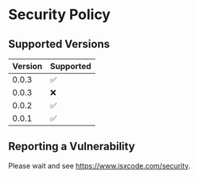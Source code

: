 # Security Policy

## Supported Versions

| Version | Supported          |
| ------- | ------------------ |
| 0.0.3   | :white_check_mark: |                |
| 0.0.3   | :x:                |
| 0.0.2   | :white_check_mark: |
| 0.0.1   | :white_check_mark: |

## Reporting a Vulnerability    

Please wait and see https://www.isxcode.com/security.
